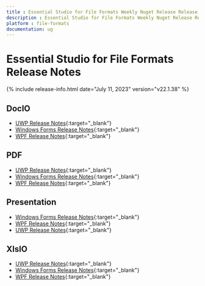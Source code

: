 ```yaml
---
title : Essential Studio for File Formats Weekly Nuget Release Release Notes  
description : Essential Studio for File Formats Weekly Nuget Release Release Notes  
platform : file-formats
documentation: ug
---
```


# Essential Studio for File Formats  Release Notes  

{% include release-info.html date="July 11, 2023" version="v22.1.38" %} 

## DocIO

* [UWP Release Notes](/uwp/release-notes/v22.1.38#docio){:target="_blank"}
* [Windows Forms Release Notes](/windowsforms/release-notes/v22.1.38#docio){:target="_blank"}
* [WPF Release Notes](/wpf/release-notes/v22.1.38#docio){:target="_blank"}


## PDF

* [UWP Release Notes](/uwp/release-notes/v22.1.38#pdf){:target="_blank"}
* [Windows Forms Release Notes](/windowsforms/release-notes/v22.1.38#pdf){:target="_blank"}
* [WPF Release Notes](/wpf/release-notes/v22.1.38#pdf){:target="_blank"}


## Presentation

* [Windows Forms Release Notes](/windowsforms/release-notes/v22.1.38#presentation){:target="_blank"}
* [WPF Release Notes](/wpf/release-notes/v22.1.38#presentation){:target="_blank"}
* [UWP Release Notes](/uwp/release-notes/v22.1.38#presentation){:target="_blank"}


## XlsIO

* [UWP Release Notes](/uwp/release-notes/v22.1.38#xlsio){:target="_blank"}
* [Windows Forms Release Notes](/windowsforms/release-notes/v22.1.38#xlsio){:target="_blank"}
* [WPF Release Notes](/wpf/release-notes/v22.1.38#xlsio){:target="_blank"}